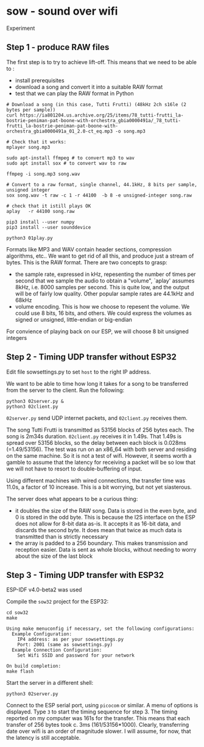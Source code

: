 # sow - sound over wifi

Experiment

## Step 1 - produce RAW files

The first step is to try to achieve lift-off. This means that we need to be able to :
* install prerequisites
* download a song and convert it into a suitable RAW format
* test that we can play the RAW format in Python


```
# Download a song (in this case, Tutti Frutti) (48kHz 2ch s16le (2 bytes per sample))
curl https://ia801204.us.archive.org/25/items/78_tutti-frutti_la-bostrie-peniman-pat-boone-with-orchestra_gbia0000491a/_78_tutti-frutti_la-bostrie-peniman-pat-boone-with-orchestra_gbia0000491a_01_2.0-ct_eq.mp3 -o song.mp3

# Check that it works:
mplayer song.mp3

sudo apt-install ffmpeg # to convert mp3 to wav
sudo apt install sox # to convert wav to raw

ffmpeg -i song.mp3 song.wav

# Convert to a raw format, single channel, 44.1kHz, 8 bits per sample, unsigned integer
sox song.wav -t raw -c 1 -r 44100  -b 8 -e unsigned-integer song.raw

# check that it istill plays OK
aplay   -r 44100 song.raw

pip3 install --user numpy
pip3 install --user sounddevice

python3 01play.py
```

Formats like MP3 and WAV contain header sections, compression algorithms, etc.. We want to get rid of all this, and
produce just a stream of bytes. This is the RAW format. There are two concepts to grasp:
* the sample rate, expressed in kHz, repesenting the number of times per second that we sample the audio to obtain a "volume", `aplay' assumes 8kHz, i.e. 8000 samples per second. This is quite low, and the output will be of fairly low quality. Other popular sample rates are 44.1kHz and 68kHz
* volume encoding. This is how we choose to repesent the volume. We could use 8 bits, 16 bits, and others. We could express the volumes as signed or unsigned, little-endian or big-endian

For convience of playing back on our ESP, we will choose 8 bit unsigned integers

## Step 2 - Timing UDP transfer without ESP32

Edit file sowsettings.py to set `host` to the right IP address.

We want to be able to time how long it takes for a song to be transferred from the server to the client. Run the following:
```
python3 02server.py &
python3 02client.py
```

`02server.py` send UDP internet packets, and `02client.py` receives them.

The song Tutti Frutti is transmitted as 53156 blocks of 256 bytes each. The 
song is 2m34s duration. `02client.py` receives it in 1.49s. That 1.49s is 
spread over 53156 blocks, so the delay between each block is 0.028ms 
(=1.49/53156). The test was run on an x86_64 with both server and residing on 
the same machine. So it is not a test of wifi. However, it seems worth a 
gamble to assume that the latency for receiving a packet will be so low that we 
will not have to resort to double-buffering of input.

Using different machines with wired connections, the transfer time was 11.0s, a factor of 10 increase. This is a bit worrying, but not yet siasterous.


The server does what appears to be a curious thing:
* it doubles the size of the RAW song. Data is stored in the even byte, and 0 is stored in the odd byte. This is because the I2S interface on the ESP does not allow for 8-bit data as-is. It accepts it as 16-bit data, and discards the second byte. It does mean that twice as much data is transmitted than is strictly necessary
* the array is padded to a 256 boundary. This makes transmission and reception easier. Data is sent as whole blocks, without needing to worry about the size of the last block


## Step 3 - Timing UDP transfer with ESP32

ESP-IDF v4.0-beta2 was used

Compile the `sow32` project for the ESP32:

```
cd sow32
make

Using make menuconfig if necessary, set the following configurations:
  Example Configuration:
    IP4 address: as per your sowsettings.py
    Port: 2001 (same as sowsettings.py)
  Example Connection Configuration:
    Set Wifi SSID and password for your network

On build completion:
make flash

```

Start the server in a different shell:
```
python3 02server.py
```

Connect to the ESP serial port, using `picocom` or similar. A menu of options is displayed. Type `3` to start the timing sequence for step 3. 
The timing reported on my computer was 161s for the transfer. This means that each transfer of 256 bytes took c. 3ms (161/53156*1000). 
Clearly, transferring date over wifi is an order of magnitude slower.
I will assume, for now, that the latency is still acceptable.

